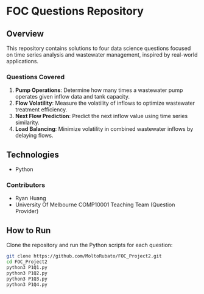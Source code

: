 # FOC Questions Repository  

## Overview  
This repository contains solutions to four data science questions focused on time series analysis and wastewater management, inspired by real-world applications.  

### Questions Covered  
1. **Pump Operations**: Determine how many times a wastewater pump operates given inflow data and tank capacity.  
2. **Flow Volatility**: Measure the volatility of inflows to optimize wastewater treatment efficiency.  
3. **Next Flow Prediction**: Predict the next inflow value using time series similarity.  
4. **Load Balancing**: Minimize volatility in combined wastewater inflows by delaying flows.  

## Technologies  
- Python  

### Contributors
- Ryan Huang
- University Of Melbourne COMP10001 Teaching Team (Question Provider)

## How to Run
Clone the repository and run the Python scripts for each question:
```bash
git clone https://github.com/MoltoRubato/FOC_Project2.git
cd FOC_Project2
python3 P1Q1.py
python3 P1Q2.py
python3 P1Q3.py
python3 P1Q4.py

